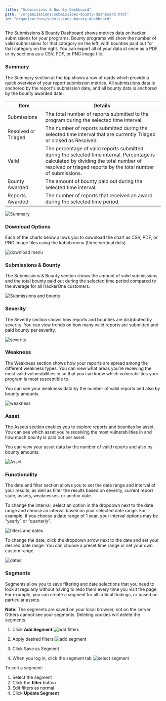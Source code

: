 ```yaml
---
title: "Submissions & Bounty Dashboard"
path: "/organizations/submissions-bounty-dashboard.html"
id: "organizations/submissions-bounty-dashboard"
---
```

The Submissions & Bounty Dashboard shows metrics data on hacker submissions for your programs. Bounty programs will show the number of valid submissions for that category on the left, with bounties paid out for that category on the right. You can export all of your data at once as a PDF or by sections as a CSV, PDF, or PNG image file.

### Summary
The Summary section at the top shows a row of cards which provide a quick overview of your report submission metrics. All submissions data is anchored by the report's submission date, and all bounty data is anchored by the bounty awarded date.

Item | Details
---- | ----------
Submissions |The total number of reports submitted to the program during the selected time interval.
Resolved or Triaged | The number of reports submitted during the selected time interval that are currently Triaged or closed as Resolved.
Valid | The percentage of valid reports submitted during the selected time interval. Percentage is calculated by dividing the total number of resolved or triaged reports by the total number of submissions.
Bounty Awarded | The amount of bounty paid out during the selected time interval.
Reports Awarded | The number of reports that received an award during the selected time period.

![Summary](./images/submission-bounty-dashboard-1.png)

### Download Options
Each of the charts below allows you to download the chart as CSV, PDF, or PNG image files using the kabob menu (three vertical dots).

![download menu](./images/submission-bounty-dashboard-2.png)

### Submissions & Bounty
The Submissions & Bounty section shows the amount of valid submissions and the total bounty paid out during the selected time period compared to the average for all HackerOne customers.

![Submissions and bounty](./images/submission-bounty-dashboard-3.png)

### Severity
The Severity section shows how reports and bounties are distributed by severity. You can view trends on how many valid reports are submitted and paid bounty per severity.

![severity](./images/submission-bounty-dashboard-4.png)

### Weakness
The Weakness section shows how your reports are spread among the different weakness types. You can view what areas you’re receiving the most valid vulnerabilities in so that you can know which vulnerabilities your program is most susceptible to.

You can see your weakness data by the number of valid reports and also by bounty amounts.

![weakness](./images/submission-bounty-dashboard-5.png)

### Asset
The Assets section enables you to explore reports and bounties by asset. You can see which asset you’re receiving the most vulnerabilities in and how much bounty is paid out per asset.

You can view your asset data by the number of valid reports and also by bounty amounts.

![Asset](./images/submission-bounty-dashboard-6.png)

### Functionality
The date and filter section allows you to set the date range and interval of your results, as well as filter the results based on severity, current report state, assets, weaknesses, or anchor date.

To change the interval, select an option in the dropdown next to the date range and choose an interval based on your selected date range. For example, if you choose a date range of 1 year, your interval options may be “yearly” or “quarterly”.

![filters and dates](./images/submission-bounty-dashboard-7.png)

To change the date, click the dropdown arrow next to the date and set your desired date range. You can choose a preset time range or set your own custom range.

![dates](./images/submission-bounty-dashboard-8.png)

### Segments
Segments allow you to save filtering and date selections that you need to look at regularly without having to redo them every time you visit the page. For example, you can create a segment for all critical findings, or based on particular assets.

**Note:** The segments are saved on your local browser, not on the server. Others cannot see your segments. Deleting cookies will delete the segments.

1. Click **Add Segment**
![add filters](./images/submission-bounty-dashboard-10.png)

2. Apply desired filters
![add segment](./images/submission-bounty-dashboard-9.png)

3. Click Save as Segment

4. When you log in, click the segment tab
![select segment](./images/submission-bounty-dashboard-11.png)

To edit a segment:
1. Select the segment
2. Click the **filter** button
3. Edit filters as normal
4. Click **Update Segment**
